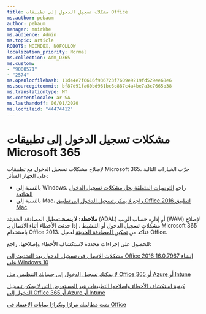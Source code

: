 ```yaml
---
title: مشكلات تسجيل الدخول إلى تطبيقات Office
ms.author: pebaum
author: pebaum
manager: mnirkhe
ms.audience: Admin
ms.topic: article
ROBOTS: NOINDEX, NOFOLLOW
localization_priority: Normal
ms.collection: Adm_O365
ms.custom:
- "9000571"
- "2574"
ms.openlocfilehash: 11d44e7f6616f936723f7609e9219fd529ee68e6
ms.sourcegitcommit: bf87d91fa60bd961bc6c887c4a4be7a3c7665b38
ms.translationtype: MT
ms.contentlocale: ar-SA
ms.lasthandoff: 06/01/2020
ms.locfileid: "44474412"
---
```

# <a name="issues-signing-into-microsoft-365-apps"></a>مشكلات تسجيل الدخول إلى تطبيقات Microsoft 365

لإصلاح مشكلات تسجيل الدخول مع تطبيقات Microsoft 365، جرّب الخيارات التالية على الجهاز المتأثر:  

- بالنسبة إلى Windows، راجع [التوصيات المتعلقة بحل مشكلات تسجيل الدخول الشائعة](https://docs.microsoft.com/office365/troubleshoot/administration/disabling-adal-wam-not-recommended#recommendations-on-resolving-common-sign-in-issues)
- بالنسبة إلى Mac، [راجع لا يمكن تسجيل الدخول إلى تطبيق Office 2016 لتطبيق Mac](https://docs.microsoft.com/office365/troubleshoot/authentication/sign-in-to-office-2016-for-mac-fail)

**ملاحظة:** **لا ينصح**بتعطيل المصادقة الحديثة (ADAL) أو إدارة حساب الويب (WAM) لإصلاح مشكلات تسجيل الدخول أو التنشيط . إذا حدثت الأخطاء أثناء الاتصال بـ Microsoft 365 باستخدام Office 2013، فتأكد من [تمكين المصادقة الحديثة](https://docs.microsoft.com/office365/admin/security-and-compliance/enable-modern-authentication) لعميل Office.

للحصول على إجراءات محددة لاستكشاف الأخطاء وإصلاحها، راجع:

[مشكلات الاتصال في تسجيل الدخول بعد التحديث إلى Office 2016 إنشاء 16.0.7967 على Windows 10](https://docs.microsoft.com/office365/troubleshoot/administration/connection-issue-when-sign-in-office-2016)  

[لا يمكنك تسجيل الدخول إلى حسابك التنظيمي مثل Office 365 أو Azure أو Intune](https://docs.microsoft.com/office365/troubleshoot/authentication/sign-in-to-office-365-azure-intune)

[كيفية استكشاف الأخطاء وإصلاحها التطبيقات غير المستعرض التي لا يمكن تسجيل الدخول إلى Office 365 أو Azure أو Intune](https://support.office.com/article/how-to-troubleshoot-non-browser-apps-that-can-t-sign-in-to-office-365-azure-or-intune-3ba1b268-66f6-462c-b0e5-070f5c2603c1?ui=en-US&rs=en-US&ad=US)

[تمت مطالبتك مرارًا وتكرارًا ببيانات الاعتماد في Office](https://docs.microsoft.com/office365/troubleshoot/authentication/access-denied-when-connect-to-office-365)